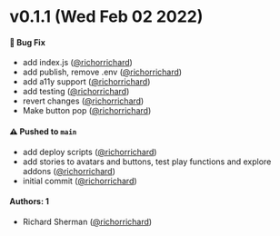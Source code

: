 # v0.1.1 (Wed Feb 02 2022)

#### 🐛 Bug Fix

- add index.js ([@richorrichard](https://github.com/richorrichard))
- add publish, remove .env ([@richorrichard](https://github.com/richorrichard))
- add a11y support ([@richorrichard](https://github.com/richorrichard))
- add testing ([@richorrichard](https://github.com/richorrichard))
- revert changes ([@richorrichard](https://github.com/richorrichard))
- Make button pop ([@richorrichard](https://github.com/richorrichard))

#### ⚠️ Pushed to `main`

- add deploy scripts ([@richorrichard](https://github.com/richorrichard))
- add stories to avatars and buttons, test play functions and explore addons ([@richorrichard](https://github.com/richorrichard))
- initial commit ([@richorrichard](https://github.com/richorrichard))

#### Authors: 1

- Richard Sherman ([@richorrichard](https://github.com/richorrichard))
